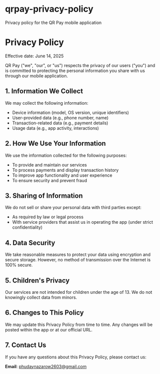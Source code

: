 # qrpay-privacy-policy
Privacy policy for the QR Pay mobile application
# Privacy Policy

Effective date: June 14, 2025

QR Pay ("we", "our", or "us") respects the privacy of our users ("you") and is committed to protecting the personal information you share with us through our mobile application.

## 1. Information We Collect

We may collect the following information:
- Device information (model, OS version, unique identifiers)
- User-provided data (e.g., phone number, name)
- Transaction-related data (e.g., payment details)
- Usage data (e.g., app activity, interactions)

## 2. How We Use Your Information

We use the information collected for the following purposes:
- To provide and maintain our services
- To process payments and display transaction history
- To improve app functionality and user experience
- To ensure security and prevent fraud

## 3. Sharing of Information

We do not sell or share your personal data with third parties except:
- As required by law or legal process
- With service providers that assist us in operating the app (under strict confidentiality)

## 4. Data Security

We take reasonable measures to protect your data using encryption and secure storage. However, no method of transmission over the Internet is 100% secure.

## 5. Children's Privacy

Our services are not intended for children under the age of 13. We do not knowingly collect data from minors.

## 6. Changes to This Policy

We may update this Privacy Policy from time to time. Any changes will be posted within the app or at our official URL.

## 7. Contact Us

If you have any questions about this Privacy Policy, please contact us:

**Email**: phudaynazarow2603@gmail.com  


